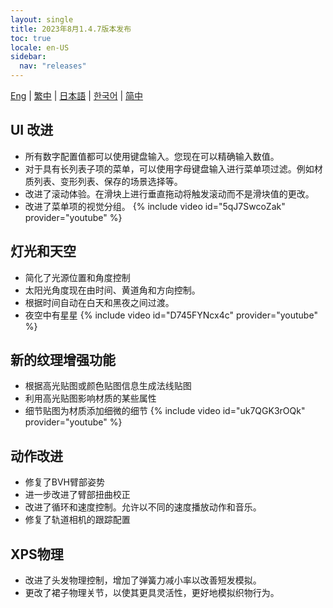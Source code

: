 ```yaml
---
layout: single
title: 2023年8月1.4.7版本发布
toc: true
locale: en-US
sidebar:
  nav: "releases"
---
```

[Eng](/dancexr/releases/1.4.7) | [繁中](/tw/dancexr/releases/1.4.7) | [日本語](/jp/dancexr/releases/1.4.7) | [한국어](/kr/dancexr/releases/1.4.7) | [简中](/zh/dancexr/releases/1.4.7)


## UI 改进
* 所有数字配置值都可以使用键盘输入。您现在可以精确输入数值。
* 对于具有长列表子项的菜单，可以使用字母键盘输入进行菜单项过滤。例如材质列表、变形列表、保存的场景选择等。
* 改进了滚动体验。在滑块上进行垂直拖动将触发滚动而不是滑块值的更改。
* 改进了菜单项的视觉分组。
{% include video id="5qJ7SwcoZak" provider="youtube" %}


## 灯光和天空
* 简化了光源位置和角度控制
* 太阳光角度现在由时间、黄道角和方向控制。
* 根据时间自动在白天和黑夜之间过渡。
* 夜空中有星星
{% include video id="D745FYNcx4c" provider="youtube" %}


## 新的纹理增强功能
* 根据高光贴图或颜色贴图信息生成法线贴图
* 利用高光贴图影响材质的某些属性
* 细节贴图为材质添加细微的细节
{% include video id="uk7QGK3rOQk" provider="youtube" %}


## 动作改进
* 修复了BVH臂部姿势
* 进一步改进了臂部扭曲校正
* 改进了循环和速度控制。允许以不同的速度播放动作和音乐。
* 修复了轨道相机的跟踪配置


## XPS物理
* 改进了头发物理控制，增加了弹簧力减小率以改善短发模拟。
* 更改了裙子物理关节，以使其更具灵活性，更好地模拟织物行为。